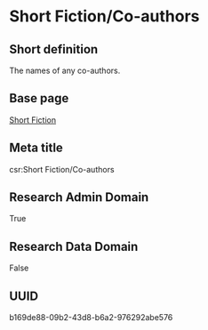 # Short Fiction/Co-authors
## Short definition
The names of any co-authors.
## Base page
[Short Fiction](https://github.com/EuroCRIS/CASRAI-Dictionairies/blob/main/Objects/Short%20Fiction.md)
## Meta title
csr:Short Fiction/Co-authors
## Research Admin Domain
True
## Research Data Domain
False
## UUID
b169de88-09b2-43d8-b6a2-976292abe576
